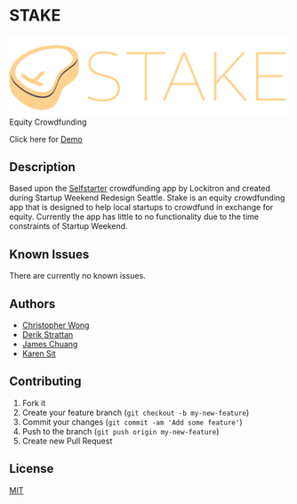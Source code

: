 # STAKE
![Logo](/app/assets/images/logo.png)
Equity Crowdfunding

Click here for [Demo][3]

## Description
Based upon the [Selfstarter][1] crowdfunding app by Lockitron and created during Startup Weekend Redesign Seattle. Stake is an equity crowdfunding app that is designed to help local startups to crowdfund in exchange for equity. Currently the app has little to no functionality due to the time constraints of Startup Weekend.

## Known Issues

There are currently no known issues.

## Authors

* [Christopher Wong](https://github.com/chrisw972)
* [Derik Strattan](https://github.com/Derikulous)
* [James Chuang](https://github.com/hiddensanctum)
* [Karen Sit](https://github.com/karenwsit)

## Contributing

1. Fork it
2. Create your feature branch (`git checkout -b my-new-feature`)
3. Commit your changes (`git commit -am 'Add some feature'`)
4. Push to the branch (`git push origin my-new-feature`)
5. Create new Pull Request

## License

[MIT][2]

[1]: https://github.com/lockitron/selfstarter
[2]: http://opensource.org/licenses/MIT
[3]: http://www.stakefunding.co/
